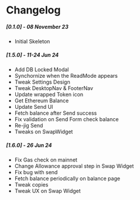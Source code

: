# Changelog

##### [0.1.0] - 08 November 23

- Initial Skeleton

##### [1.5.0] - 11-24 Jun 24

- Add DB Locked Modal
- Synchornize when the ReadMode appears
- Tweak Settings Design
- Tweak DesktopNav & FooterNav
- Update wrapped Token icon
- Get Ethereum Balance
- Update Send UI
- Fetch balance after Send success
- Fix validation on Send Form check balance
- Re-jig Send
- Tweaks on SwapWidget

##### [1.6.0] - 26 Jun 24

- Fix Gas check on mainnet
- Change Allowance approval step in Swap Widget
- Fix bug with send
- Fetch balance periodically on balance page
- Tweak copies
- Tweak UX on Swap Widget